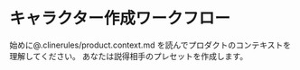 # キャラクター作成ワークフロー

始めに@.clinerules/product.context.md を読んでプロダクトのコンテキストを理解してください。
あなたは説得相手のプレセットを作成します。

